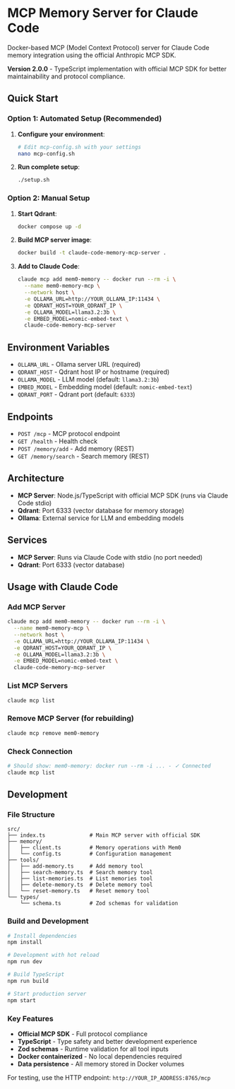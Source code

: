 # MCP Memory Server for Claude Code

Docker-based MCP (Model Context Protocol) server for Claude Code memory integration using the official Anthropic MCP SDK.

**Version 2.0.0** - TypeScript implementation with official MCP SDK for better maintainability and protocol compliance.

## Quick Start

### Option 1: Automated Setup (Recommended)

1. **Configure your environment**:
   ```bash
   # Edit mcp-config.sh with your settings
   nano mcp-config.sh
   ```

2. **Run complete setup**:
   ```bash
   ./setup.sh
   ```

### Option 2: Manual Setup

1. **Start Qdrant**:
   ```bash
   docker compose up -d
   ```

2. **Build MCP server image**:
   ```bash
   docker build -t claude-code-memory-mcp-server .
   ```

3. **Add to Claude Code**:
   ```bash
   claude mcp add mem0-memory -- docker run --rm -i \
     --name mem0-memory-mcp \
     --network host \
     -e OLLAMA_URL=http://YOUR_OLLAMA_IP:11434 \
     -e QDRANT_HOST=YOUR_QDRANT_IP \
     -e OLLAMA_MODEL=llama3.2:3b \
     -e EMBED_MODEL=nomic-embed-text \
     claude-code-memory-mcp-server
   ```

## Environment Variables

- `OLLAMA_URL` - Ollama server URL (required)
- `QDRANT_HOST` - Qdrant host IP or hostname (required)
- `OLLAMA_MODEL` - LLM model (default: `llama3.2:3b`)  
- `EMBED_MODEL` - Embedding model (default: `nomic-embed-text`)
- `QDRANT_PORT` - Qdrant port (default: `6333`)

## Endpoints

- `POST /mcp` - MCP protocol endpoint
- `GET /health` - Health check
- `POST /memory/add` - Add memory (REST)
- `GET /memory/search` - Search memory (REST)

## Architecture

- **MCP Server**: Node.js/TypeScript with official MCP SDK (runs via Claude Code stdio)
- **Qdrant**: Port 6333 (vector database for memory storage)
- **Ollama**: External service for LLM and embedding models

## Services

- **MCP Server**: Runs via Claude Code with stdio (no port needed)
- **Qdrant**: Port 6333 (vector database)

## Usage with Claude Code

### Add MCP Server
```bash
claude mcp add mem0-memory -- docker run --rm -i \
  --name mem0-memory-mcp \
  --network host \
  -e OLLAMA_URL=http://YOUR_OLLAMA_IP:11434 \
  -e QDRANT_HOST=YOUR_QDRANT_IP \
  -e OLLAMA_MODEL=llama3.2:3b \
  -e EMBED_MODEL=nomic-embed-text \
  claude-code-memory-mcp-server
```

### List MCP Servers
```bash
claude mcp list
```

### Remove MCP Server (for rebuilding)
```bash
claude mcp remove mem0-memory
```

### Check Connection
```bash
# Should show: mem0-memory: docker run --rm -i ... - ✓ Connected
claude mcp list
```

## Development

### File Structure
```
src/
├── index.ts              # Main MCP server with official SDK
├── memory/
│   ├── client.ts         # Memory operations with Mem0
│   └── config.ts         # Configuration management
├── tools/
│   ├── add-memory.ts     # Add memory tool
│   ├── search-memory.ts  # Search memory tool
│   ├── list-memories.ts  # List memories tool
│   ├── delete-memory.ts  # Delete memory tool
│   └── reset-memory.ts   # Reset memory tool
└── types/
    └── schema.ts         # Zod schemas for validation
```

### Build and Development
```bash
# Install dependencies
npm install

# Development with hot reload
npm run dev

# Build TypeScript
npm run build

# Start production server
npm start
```

### Key Features
- **Official MCP SDK** - Full protocol compliance
- **TypeScript** - Type safety and better development experience  
- **Zod schemas** - Runtime validation for all tool inputs
- **Docker containerized** - No local dependencies required
- **Data persistence** - All memory stored in Docker volumes

For testing, use the HTTP endpoint: `http://YOUR_IP_ADDRESS:8765/mcp`